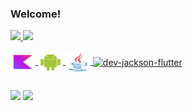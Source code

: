 ### Welcome!

<div>
  <a href="https://github.com/dev-jacksonoliveira">
  <img height="180em" src="https://github-readme-stats.vercel.app/api?username=dev-jacksonoliveira&show_icons=true&theme=dark&include_all_commits=true&count_private=true"/>
  <img height="180em" src="https://github-readme-stats.vercel.app/api/top-langs/?username=dev-jacksonoliveira&layout=compact&langs_count=7&theme=dark"/>
</div>
    
<div style="display: inline_block"><br>
  <img align="center" alt="dev-jackson-kotlin" height="30" width="40" src="https://raw.githubusercontent.com/devicons/devicon/master/icons/kotlin/kotlin-original.svg">
  <img align="center" alt="dev-jackson-android" height="30" width="40" src="https://raw.githubusercontent.com/devicons/devicon/master/icons/android/android-plain.svg">
  <img align="center" alt="dev-jackson-java" height="30" width="40" src="https://raw.githubusercontent.com/devicons/devicon/master/icons/java/java-original.svg">
  <img align="center" alt="dev-jackson-flutter" height="30" width="40" src="https://cdn.jsdelivr.net/gh/devicons/devicon/icons/flutter/flutter-original.svg">
</div>

##
<div> 
  <a href = "mailto:dev.jacksonoliveira@gmail.com"><img src="https://img.shields.io/badge/-Gmail-%23333?style=for-the-badge&logo=gmail&logoColor=white" target="_blank"></a>
  <a href="https://www.linkedin.com/in/jackson-oliveira-dev/" target="_blank"><img src="https://img.shields.io/badge/-LinkedIn-%230077B5?style=for-the-      badge&logo=linkedin&logoColor=white" target="_blank"></a> 
</div>


